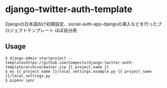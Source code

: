 # django-twitter-auth-template

Djangoの日本語向け初期設定、social-auth-app-djangoの導入などを行ったプロジェクトテンプレート  ほぼ自分用

## Usage
```
$ django-admin startproject --template=https://github.com/Compeito/django-twitter-auth-template/archive/master.zip {{ project_name }}
$ mv {{ project_name }}/local_settings.example.py {{ project_name }}/local_settings.py 
$ pipenv sync
```
